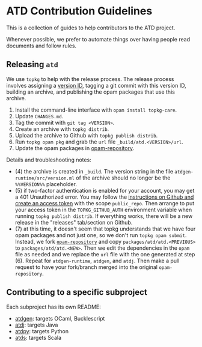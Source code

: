 ATD Contribution Guidelines
==

This is a collection of guides to help contributors to the ATD
project.

Whenever possible, we prefer to automate things over having people
read documents and follow rules.

Releasing `atd`
--

We use `topkg` to help with the release process. The release process
involves assigning a [version ID](https://semver.org/), tagging a git
commit with this version ID, building an archive,
and publishing the opam packages that use this archive.

1. Install the command-line interface with `opam install topkg-care`.
2. Update `CHANGES.md`.
3. Tag the commit with `git tag <VERSION>`.
4. Create an archive with `topkg distrib`.
5. Upload the archive to Github with `topkg publish distrib`.
6. Run `topkg opam pkg` and grab the `url` file `_build/atd.<VERSION>/url`.
7. Update the opam packages in
   [opam-repository](https://github.com/ocaml/opam-repository).

Details and troubleshooting notes:
* (4) the archive is created in `_build`. The version string in
  the file `atdgen-runtime/src/version.ml` of the archive
  should no longer be the `%%VERSION%%` placeholder.
* (5) if two-factor authentication is enabled for your account,
  you may get a 401 Unauthorized error.
  You may follow the [instructions on Github and create an access
  token](https://help.github.com/articles/creating-a-personal-access-token-for-the-command-line/)
  with the scope `public_repo`. Then arrange to put your access token
  in the `TOPKG_GITHUB_AUTH` environment variable when running
  `topkg publish distrib`. If everything works, there will be a new
  release in the "releases" tab/section on Github.
* (7) at this time, it doesn't seem that topkg understands that we
  have four opam packages and not just one, so we don't run
  `topkg opam submit`. Instead, we fork
  [`opam-repository`](https://github.com/ocaml/opam-repository) and
  copy `packages/atd/atd.<PREVIOUS>` to `packages/atd/atd.<NEW>`. Then
  we edit the dependencies in the `opam` file as needed and we replace
  the `url` file with the one generated at step (6). Repeat for
  `atdgen-runtime`, `atdgen`, and `atdj`. Then make a pull request
  to have your fork/branch merged into the original
  `opam-repository`.

Contributing to a specific subproject
--

Each subproject has its own README:

* [atdgen](atdgen): targets OCaml, Bucklescript
* [atdj](atdj): targets Java
* [atdpy](atdpy): targets Python
* [atds](atds): targets Scala
